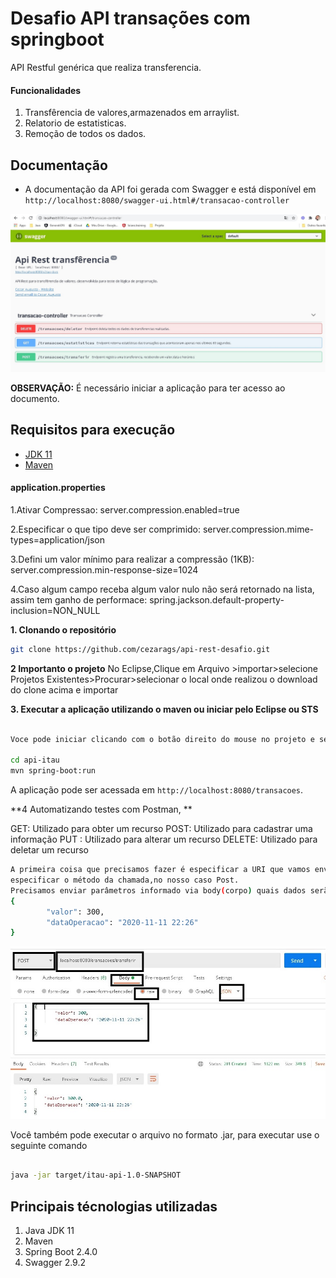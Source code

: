 # Desafio API transações com springboot

API Restful genérica que realiza transferencia.

#### Funcionalidades
1. Transfêrencia de valores,armazenados em arraylist.
2. Relatorio de estatisticas.
3. Remoção de todos os dados.


## Documentação
- A documentação da API foi gerada com Swagger e está disponível em `http://localhost:8080/swagger-ui.html#/transacao-controller`

![swagger](https://github.com/cezarags/api-rest-desafio/blob/main/swagger-Endpoints.jpg)

**OBSERVAÇÃO:** É necessário iniciar a aplicação para ter acesso ao documento.

## Requisitos para execução
 - [JDK 11](https://www.oracle.com/technetwork/java/javase/downloads/jdk11-downloads-5066655.html)
 - [Maven ](https://maven.apache.org)
 


#### application.properties
1.Ativar Compressao:
 server.compression.enabled=true

2.Especificar o que tipo deve ser comprimido: 
server.compression.mime-types=application/json

3.Defini um valor mínimo para realizar a compressão (1KB):
server.compression.min-response-size=1024

4.Caso algum campo receba algum valor nulo não será retornado na lista, assim tem ganho de performace:
spring.jackson.default-property-inclusion=NON_NULL



**1. Clonando o repositório** 

```bash
git clone https://github.com/cezarags/api-rest-desafio.git
```

**2 Importanto o projeto**
No Eclipse,Clique em Arquivo >importar>selecione Projetos Existentes>Procurar>selecionar o local onde realizou o download do clone acima e importar

**3. Executar a aplicação utilizando o maven ou iniciar pelo Eclipse ou STS**

```bash

Voce pode iniciar clicando com o botão direito do mouse no projeto e selecionar Executar como Spring Boot App. Sem o STS, você provavelmente executará o aplicativo na linha de comando com o seguinte comando:

cd api-itau
mvn spring-boot:run
```

A aplicação pode ser acessada em `http://localhost:8080/transacoes`.

**4 Automatizando testes com Postman, **

GET: Utilizado para obter um recurso
POST: Utilizado para cadastrar uma informação
PUT : Utilizado para alterar um recurso
DELETE: Utilizado para deletar um recurso

```bash
A primeira coisa que precisamos fazer é especificar a URI que vamos enviar a chamada e em seguida
especificar o método da chamada,no nosso caso Post.
Precisamos enviar parâmetros informado via body(corpo) quais dados serão enviados Ex:
{     
        "valor": 300,
        "dataOperacao": "2020-11-11 22:26"  
}

```
![postman-automatizando testes](https://github.com/cezarags/api-rest-desafio/blob/main/EndpointTransferir.jpg)

Você também pode executar o arquivo no formato .jar, para executar use o seguinte comando

```bash

java -jar target/itau-api-1.0-SNAPSHOT
```



## Principais técnologias utilizadas
1. Java JDK 11
2. Maven 
3. Spring Boot 2.4.0
6. Swagger 2.9.2

